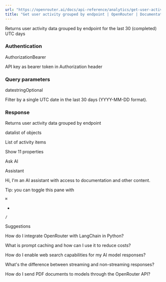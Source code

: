 ```yaml
---
url: "https://openrouter.ai/docs/api-reference/analytics/get-user-activity"
title: "Get user activity grouped by endpoint | OpenRouter | Documentation"
---
```


Returns user activity data grouped by endpoint for the last 30 (completed) UTC days

### Authentication

AuthorizationBearer

API key as bearer token in Authorization header

### Query parameters

datestringOptional

Filter by a single UTC date in the last 30 days (YYYY-MM-DD format).

### Response

Returns user activity data grouped by endpoint

datalist of objects

List of activity items

Show 11 properties

Ask AI

Assistant

Hi, I'm an AI assistant with access to documentation and other content.

Tip: you can toggle this pane with

`⌘`

+

`/`

Suggestions

How do I integrate OpenRouter with LangChain in Python?

What is prompt caching and how can I use it to reduce costs?

How do I enable web search capabilities for my AI model responses?

What's the difference between streaming and non-streaming responses?

How do I send PDF documents to models through the OpenRouter API?